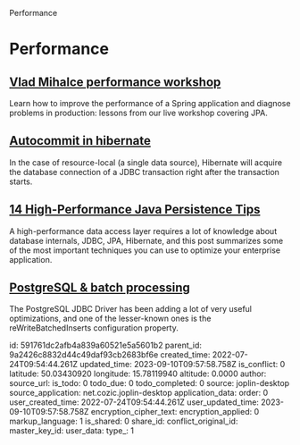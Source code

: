 Performance

# Performance

## [**Vlad Mihalce performance workshop**](https://dzone.com/articles/spring-boot-performance-workshop-with-vlad-mihalce-1)
Learn how to improve the performance of a Spring application and diagnose problems in production: lessons from our live workshop covering JPA.

## [**Autocommit in hibernate**](https://dzone.com/articles/how-to-delay-connection-acquisition-until-its-real)
In the case of resource-local (a single data source), Hibernate will acquire the database connection of a JDBC transaction right after the transaction starts.

## [**14 High-Performance Java Persistence Tips**](https://vladmihalcea.com/14-high-performance-java-persistence-tips)
A high-performance data access layer requires a lot of knowledge about database internals, JDBC, JPA, Hibernate, and this post summarizes some of the most important techniques you can use to optimize your enterprise application.

## [PostgreSQL & batch processing](https://vladmihalcea.com/postgresql-multi-row-insert-rewritebatchedinserts-property/)
The PostgreSQL JDBC Driver has been adding a lot of very useful optimizations, and one of the lesser-known ones is the reWriteBatchedInserts configuration property.

id: 591761dc2afb4a839a60521e5a5601b2
parent_id: 9a2426c8832d44c49daf93cb2683bf6e
created_time: 2022-07-24T09:54:44.261Z
updated_time: 2023-09-10T09:57:58.758Z
is_conflict: 0
latitude: 50.03430920
longitude: 15.78119940
altitude: 0.0000
author: 
source_url: 
is_todo: 0
todo_due: 0
todo_completed: 0
source: joplin-desktop
source_application: net.cozic.joplin-desktop
application_data: 
order: 0
user_created_time: 2022-07-24T09:54:44.261Z
user_updated_time: 2023-09-10T09:57:58.758Z
encryption_cipher_text: 
encryption_applied: 0
markup_language: 1
is_shared: 0
share_id: 
conflict_original_id: 
master_key_id: 
user_data: 
type_: 1